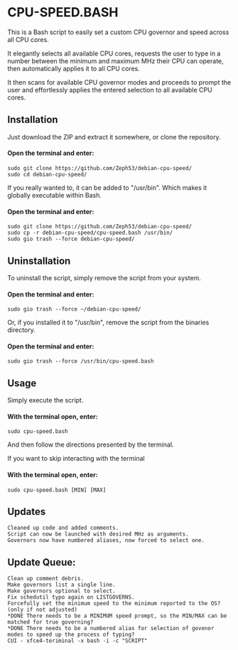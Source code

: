 # CPU-SPEED.BASH  
This is a Bash script to easily set a custom CPU governor and speed across all CPU cores.  

It elegantly selects all available CPU cores, requests the user to type in a number between the minimum and maximum MHz their CPU can operate, then automatically applies it to all CPU cores.  

It then scans for available CPU governor modes and proceeds to prompt the user and effortlessly applies the entered selection to all available CPU cores.  

## Installation  
Just download the ZIP and extract it somewhere, or clone the repository.  
#### Open the terminal and enter:  
    sudo git clone https://github.com/Zeph53/debian-cpu-speed/
    sudo cd debian-cpu-speed/
If you really wanted to, it can be added to "/usr/bin". Which makes it globally executable within Bash.  
#### Open the terminal and enter:  
    sudo git clone https://github.com/Zeph53/debian-cpu-speed/
    sudo cp -r debian-cpu-speed/cpu-speed.bash /usr/bin/
    sudo gio trash --force debian-cpu-speed/

## Uninstallation  
To uninstall the script, simply remove the script from your system.  
#### Open the terminal and enter:  
    sudo gio trash --force ~/debian-cpu-speed/
Or, if you installed it to "/usr/bin", remove the script from the binaries directory.  
#### Open the terminal and enter:  
    sudo gio trash --force /usr/bin/cpu-speed.bash

## Usage  
Simply execute the script.  
#### With the terminal open, enter:  
    sudo cpu-speed.bash
And then follow the directions presented by the terminal.  

If you want to skip interacting with the terminal
#### With the terminal open, enter:
    sudo cpu-speed.bash [MIN] [MAX]

## Updates
    Cleaned up code and added comments.  
    Script can now be launched with desired MHz as arguments.
    Governors now have numbered aliases, now forced to select one.
## Update Queue:
    Clean up comment debris.
    Make governors list a single line.
    Make governors optional to select.
    Fix schedutil typo again on LISTGOVERNS.
    Forcefully set the minimum speed to the minimum reported to the OS? (only if not adjusted) 
    *DONE There needs to be a MINIMUM speed prompt, so the MIN/MAX can be matched for true governing?  
    *DONE There needs to be a numbered alias for selection of govenor modes to speed up the process of typing?  
    CUI - xfce4-teriminal -x bash -i -c "SCRIPT"  
##  

